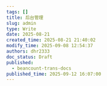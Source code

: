 ```yaml
---
tags: []
title: 后台管理
slug: admin
type: Write
date: 2025-08-21
created_time: 2025-08-21 21:40:02
modify_time: 2025-09-08 12:54:37
authors: dhr2333
doc_status: Draft
published:
  - beancount-trans-docs
published_time: 2025-09-12 16:07:00
---
```

